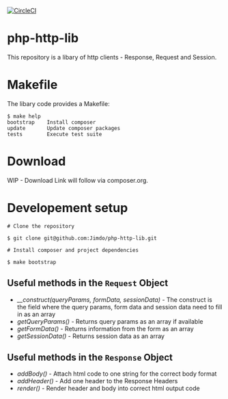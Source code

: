 [![CircleCI](https://circleci.com/gh/Jimdo/php-http-lib/tree/master.svg?style=svg)](https://circleci.com/gh/Jimdo/php-http-lib/tree/master)

# php-http-lib

This repository is a libary of http clients - Response, Request and Session.

# Makefile

The libary code provides a Makefile:

```
$ make help
bootstrap    Install composer
update       Update composer packages
tests        Execute test suite
```

# Download

WIP - Download Link will follow via composer.org.

# Developement setup

```
# Clone the repository

$ git clone git@github.com:Jimdo/php-http-lib.git

# Install composer and project dependencies

$ make bootstrap
```

## Useful methods in the `Request` Object

- <i>__construct(queryParams, formData, sessionData)</i> - The construct is the field where the query params, form data and session data need to fill in as an array
- <i>getQueryParams()</i> - Returns query params as an array if available
- <i>getFormData()</i> - Returns information from the form as an array
- <i>getSessionData()</i> - Returns session data as an array



## Useful methods in the `Response` Object

- <i>addBody()</i> - Attach html code to one string for the correct body format
- <i>addHeader()</i> - Add one header to the Response Headers
- <i>render()</i> - Render header and body into correct html output code
